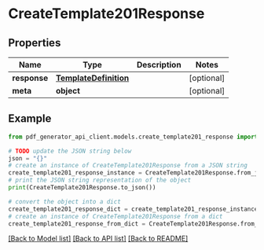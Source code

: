 # CreateTemplate201Response


## Properties

Name | Type | Description | Notes
------------ | ------------- | ------------- | -------------
**response** | [**TemplateDefinition**](TemplateDefinition.md) |  | [optional] 
**meta** | **object** |  | [optional] 

## Example

```python
from pdf_generator_api_client.models.create_template201_response import CreateTemplate201Response

# TODO update the JSON string below
json = "{}"
# create an instance of CreateTemplate201Response from a JSON string
create_template201_response_instance = CreateTemplate201Response.from_json(json)
# print the JSON string representation of the object
print(CreateTemplate201Response.to_json())

# convert the object into a dict
create_template201_response_dict = create_template201_response_instance.to_dict()
# create an instance of CreateTemplate201Response from a dict
create_template201_response_from_dict = CreateTemplate201Response.from_dict(create_template201_response_dict)
```
[[Back to Model list]](../README.md#documentation-for-models) [[Back to API list]](../README.md#documentation-for-api-endpoints) [[Back to README]](../README.md)


